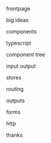 frontpage

big ideas

components

typescript

component tree

input output

stores

routing

outputs

forms

http

thanks


